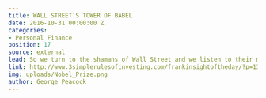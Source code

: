 ```yaml
---
title: WALL STREET’S TOWER OF BABEL
date: 2016-10-31 00:00:00 Z
categories:
- Personal Finance
position: 17
source: external
lead: So we turn to the shamans of Wall Street and we listen to their magical incantations.
link: http://www.3simplerulesofinvesting.com/frankinsightoftheday/?p=1323
img: uploads/Nobel_Prize.png
author: George Peacock
---
```


